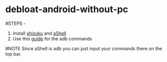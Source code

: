 # debloat-android-without-pc

#STEPS -
 1. Install [shizuku](https://github.com/RikkaApps/Shizuku/releases) and [aShell](https://f-droid.org/en/packages/in.sunilpaulmathew.ashell/)
 2. Use this [guide](https://github.com/0x192/universal-android-debloater/wiki/FAQ#what-are-the-adb-commands-used-by-uad) for the adb commands

#NOTE 
 Since aShell is adb you can just input your commands there on the top bar.

